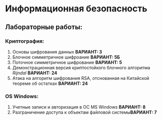 # Информационная безопасность

## Лабораторные работы:

### Криптография:
1. Основы шифрования данных **ВАРИАНТ: 3**
2. Блочное симметричное шифроание **ВАРИАНТ: 5Б**
3. Поточное симметричное шифрование **ВАРИАНТ: 5**
4. Демонстрационная версия криптостойкого блочного алгоритма *Rijndal* **ВАРИАНТ: 24**
5. Атака на алгоритм шифрования RSA, отснованная на Китайской теореме об остатках **ВАРИАНТ: 24**
   
### OS Windows:
1. Учетные записи и авторизация в ОС MS Windows **ВАРИАНТ: 8**
2. Разграничение доступа к объектам файловой системы**ВАРИАНТ: 7**
